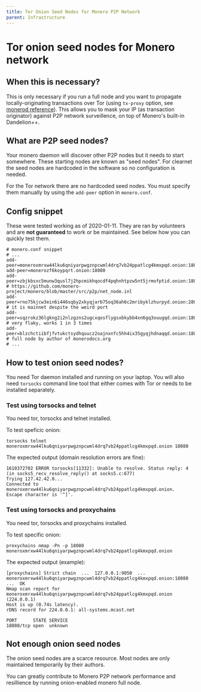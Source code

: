 ```yaml
---
title: Tor Onion Seed Nodes for Monero P2P Network
parent: Infrastructure
---
```


# Tor onion seed nodes for Monero network


## When this is necessary?

This is only necessary if you run a full node and you want to propagate locally-originating transactions over Tor (using `tx-proxy` option, see [monerod reference](/interacting/monerod/#tori2p)). This allows you to mask your IP (as transaction originator) against P2P network surveillence, on top of Monero's built-in Dandelion++.

## What are P2P seed nodes?

Your monero daemon will discover other P2P nodes but it needs to start somewhere. These starting nodes are known as "seed nodes". For clearnet the seed nodes are hardcoded in the software so no configuration is needed.

For the Tor network there are no hardcoded seed nodes. You must specify them manually by using the `add-peer` option in `monero.conf`.

## Config snippet

These were tested working as of 2020-01-11. They are ran by volunteers and are **not guaranteed** to work or be maintained. See below how you can quickly test them.

```
# monero.conf snippet
# ...
add-peer=moneroxmrxw44lku6qniyarpwgznpcwml4drq7vb24ppatlcg4kmxpqd.onion:18080
add-peer=monerozf6koypqrt.onion:18080
add-peer=zbjkbsxc5munw3qusl7j2hpcmikhqocdf4pqhnhtpzw5nt5jrmofptid.onion:18083        # https://github.com/monero-project/monero/blob/master/src/p2p/net_node.inl
add-peer=rno75kjcw3ein6i446sqby2xkyqjarb75oq36ah6c2mribyklzhurpyd.onion:28083        # it is mainnet despite the weird port
add-peer=sqzrokz36lgkng2i2nlzgzns2ugcxqosflygsxbkybb4xn6gq3ouugqd.onion:18083        # very flaky, works 1 in 3 times
add-peer=blzchctiibfjfvtukctsydhquucz2oajnxnfc5hh4ix35gyqjhdnaqqd.onion:18083        # full node by author of monerodocs.org
# ...
```

## How to test onion seed nodes?

You need Tor daemon installed and running on your laptop. You will also need `torsocks` command line tool that either comes with Tor or needs to be installed separately.

### Test using torsocks and telnet

You need tor, torsocks and telnet installed.

To test speficic onion:

    torsocks telnet moneroxmrxw44lku6qniyarpwgznpcwml4drq7vb24ppatlcg4kmxpqd.onion 18080

The expected output (domain resolution errors are fine):

```
1610372702 ERROR torsocks[11332]: Unable to resolve. Status reply: 4 (in socks5_recv_resolve_reply() at socks5.c:677)
Trying 127.42.42.0...
Connected to moneroxmrxw44lku6qniyarpwgznpcwml4drq7vb24ppatlcg4kmxpqd.onion.
Escape character is '^]'.
```

### Test using torsocks and proxychains

You need tor, torsocks and proxychains installed.

To test specific onion:

    proxychains nmap -Pn -p 18080 moneroxmrxw44lku6qniyarpwgznpcwml4drq7vb24ppatlcg4kmxpqd.onion

The expected output (example):

````
[proxychains] Strict chain  ...  127.0.0.1:9050  ...  moneroxmrxw44lku6qniyarpwgznpcwml4drq7vb24ppatlcg4kmxpqd.onion:18080  ...  OK
Nmap scan report for moneroxmrxw44lku6qniyarpwgznpcwml4drq7vb24ppatlcg4kmxpqd.onion (224.0.0.1)
Host is up (0.74s latency).
rDNS record for 224.0.0.1: all-systems.mcast.net

PORT      STATE SERVICE
18080/tcp open  unknown
````

## Not enough onion seed nodes

The onion seed nodes are a scarce resource. Most nodes are only maintained temporarily by their authors.

You can greatly contribute to Monero P2P network performance and resillience by running onion-enabled monero full node.
